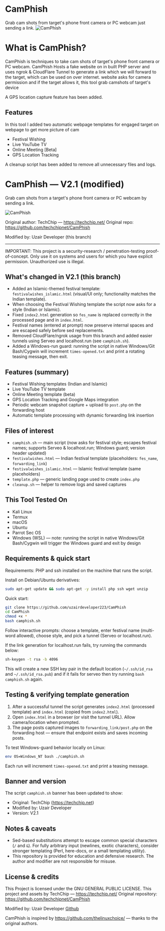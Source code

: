 # CamPhish
Grab cam shots from target's phone front camera or PC webcam just sending a link.
![CamPhish](https://github.com/uzairdeveloper223/CamPhish/images/cam_phish_by_uzair.png)

# What is CamPhish?
<p>CamPhish is techniques to take cam shots of target's phone front camera or PC webcam. CamPhish Hosts a fake website on in built PHP server and uses ngrok & CloudFlare Tunnel to generate a link which we will forward to the target, which can be used on over internet. website asks for camera permission and if the target allows it, this tool grab camshots of target's device

A GPS location capture feature has been added.</p>

## Features
<p>In this tool I added two automatic webpage templates for engaged target on webpage to get more picture of cam</p>
<ul>
  <li>Festival Wishing</li>
  <li>Live YouTube TV</li>
  <li>Online Meeting [Beta]</li>
  <li>GPS Location Tracking</li>
</ul>
<p>A cleanup script has been added to remove all unnecessary files and logs.</p>

# CamPhish — V2.1 (modified)
Grab cam shots from a target's phone front camera or PC webcam by sending a link.

![CamPhish](https://github.com/uzairdeveloper223/CamPhish/images/cam_phish_by_uzair.png)

Original author: TechChip — https://techchip.net/
Original repo: https://github.com/techchipnet/CamPhish

Modified by: Uzair Developer (this branch)

---

IMPORTANT: This project is a security-research / penetration-testing proof-of-concept. Only use it on systems and users for which you have explicit permission. Unauthorized use is illegal.

## What's changed in V2.1 (this branch)

- Added an Islamic-themed festival template: `festivalwishes_islamic.html` (visual/UI only; functionality matches the Indian template).
- When choosing the Festival Wishing template the script now asks for a style (Indian or Islamic).
- Fixed `index2.html` generation so `fes_name` is replaced correctly in the processed page and in `index.html`.
- Festival names (entered at prompt) now preserve internal spaces and are escaped safely before sed replacements.
- Removed CloudFlare/ngrok usage from this branch and added easier tunnels using Serveo and localhost.run (see `camphish.sh`).
- Added a Windows-run guard: running the script in native Windows/Git Bash/Cygwin will increment `times-opened.txt` and print a rotating teasing message, then exit.

## Features (summary)

- Festival Wishing templates (Indian and Islamic)
- Live YouTube TV template
- Online Meeting template (beta)
- GPS Location Tracking and Google Maps integration
- Periodic webcam snapshot capture + upload to `post.php` on the forwarding host
- Automatic template processing with dynamic forwarding link insertion

## Files of interest

- `camphish.sh` — main script (now asks for festival style; escapes festival names; supports Serveo & localhost.run; Windows guard; version header updated)
- `festivalwishes.html` — Indian festival template (placeholders: `fes_name`, `forwarding_link`)
- `festivalwishes_islamic.html` — Islamic festival template (same placeholders)
- `template.php` — generic landing page used to create `index.php`
- `cleanup.sh` — helper to remove logs and saved captures

## This Tool Tested On
- Kali Linux
- Termux
- macOS
- Ubuntu
- Parrot Sec OS
- Windows (WSL) — note: running the script in native Windows/Git Bash/Cygwin will trigger the Windows guard and exit by design

## Requirements & quick start

Requirements: PHP and ssh installed on the machine that runs the script.

Install on Debian/Ubuntu derivatives:

```bash
sudo apt-get update && sudo apt-get -y install php ssh wget unzip
```

Quick start:

```bash
git clone https://github.com/uzairdeveloper223/CamPhish
cd CamPhish
chmod +x *
bash camphish.sh
```

Follow interactive prompts: choose a template, enter festival name (multi-word allowed), choose style, and pick a tunnel (Serveo or localhost.run).

If the link generation for localhost.run fails, try running the commands below:

```bash
sh-keygen -t rsa -b 4096
  ```
This will create a new SSH key pair in the default location (`~/.ssh/id_rsa` and `~/.ssh/id_rsa.pub`) and if it fails for serveo then try running `bash camphish.sh` again.

## Testing & verifying template generation

1. After a successful tunnel the script generates `index2.html` (processed template) and `index.html` (copied from `index2.html`).
2. Open `index.html` in a browser (or visit the tunnel URL). Allow camera/location when prompted.
3. The page posts captured images to `forwarding_link/post.php` on the forwarding host — ensure that endpoint exists and saves incoming posts.

To test Windows-guard behavior locally on Linux:

```bash
env OS=Windows_NT bash ./camphish.sh
```

Each run will increment `times-opened.txt` and print a teasing message.

## Banner and version

The script `camphish.sh` banner has been updated to show:

- Original: TechChip (https://techchip.net)
- Modified by: Uzair Developer
- Version: V2.1

## Notes & caveats

- Sed-based substitutions attempt to escape common special characters (`/` and `&`). For fully arbitrary input (newlines, exotic characters), consider stronger templating (Perl, here-docs, or a small templating utility).
- This repository is provided for education and defensive research. The author and modifier are not responsible for misuse.

## License & credits
This Project is licensed under the GNU GENERAL PUBLIC LICENSE.
This project and assets by TechChip — https://techchip.net/
Original repository: https://github.com/techchipnet/CamPhish

Modified by: Uzair Developer [Github](https://github.com/uzairdeveloper223)

CamPhish is inspired by https://github.com/thelinuxchoice/ — thanks to the original authors.

